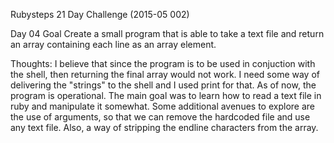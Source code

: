 Rubysteps 21 Day Challenge (2015-05 002)

Day 04 Goal
Create a small program that is able to take a text file and return an array containing each line as an array element.

Thoughts: I believe that since the program is to be used in conjuction with the shell, then returning the final array would not work. I need some way of delivering the "strings" to the shell and I used print for that. As of now, the program is operational. The main goal was to learn how to read a text file in ruby and manipulate it somewhat. Some additional avenues to explore are the use of arguments, so that we can remove the hardcoded file and use any text file. Also, a way of stripping the endline characters from the array.
